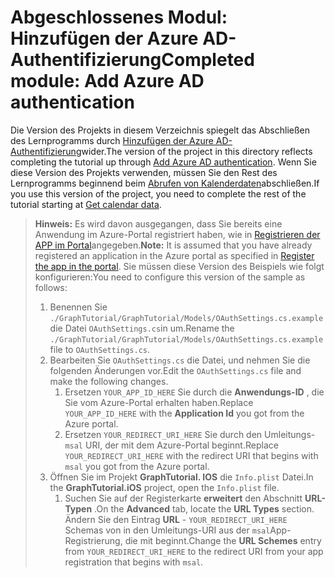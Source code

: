 # <a name="completed-module-add-azure-ad-authentication"></a><span data-ttu-id="2a163-101">Abgeschlossenes Modul: Hinzufügen der Azure AD-Authentifizierung</span><span class="sxs-lookup"><span data-stu-id="2a163-101">Completed module: Add Azure AD authentication</span></span>

<span data-ttu-id="2a163-102">Die Version des Projekts in diesem Verzeichnis spiegelt das Abschließen des Lernprogramms durch [Hinzufügen der Azure AD-Authentifizierung](https://docs.microsoft.com/graph/tutorials/xamarin?tutorial-step=3)wider.</span><span class="sxs-lookup"><span data-stu-id="2a163-102">The version of the project in this directory reflects completing the tutorial up through [Add Azure AD authentication](https://docs.microsoft.com/graph/tutorials/xamarin?tutorial-step=3).</span></span> <span data-ttu-id="2a163-103">Wenn Sie diese Version des Projekts verwenden, müssen Sie den Rest des Lernprogramms beginnend beim [Abrufen von Kalenderdaten](https://docs.microsoft.com/graph/tutorials/xamarin?tutorial-step=4)abschließen.</span><span class="sxs-lookup"><span data-stu-id="2a163-103">If you use this version of the project, you need to complete the rest of the tutorial starting at [Get calendar data](https://docs.microsoft.com/graph/tutorials/xamarin?tutorial-step=4).</span></span>

> <span data-ttu-id="2a163-104">**Hinweis:** Es wird davon ausgegangen, dass Sie bereits eine Anwendung im Azure-Portal registriert haben, wie in [Registrieren der APP im Portal](https://docs.microsoft.com/graph/tutorials/xamarin?tutorial-step=2)angegeben.</span><span class="sxs-lookup"><span data-stu-id="2a163-104">**Note:** It is assumed that you have already registered an application in the Azure portal as specified in [Register the app in the portal](https://docs.microsoft.com/graph/tutorials/xamarin?tutorial-step=2).</span></span> <span data-ttu-id="2a163-105">Sie müssen diese Version des Beispiels wie folgt konfigurieren:</span><span class="sxs-lookup"><span data-stu-id="2a163-105">You need to configure this version of the sample as follows:</span></span>
>
> 1. <span data-ttu-id="2a163-106">Benennen Sie `./GraphTutorial/GraphTutorial/Models/OAuthSettings.cs.example` die Datei `OAuthSettings.cs`in um.</span><span class="sxs-lookup"><span data-stu-id="2a163-106">Rename the `./GraphTutorial/GraphTutorial/Models/OAuthSettings.cs.example` file to `OAuthSettings.cs`.</span></span>
> 1. <span data-ttu-id="2a163-107">Bearbeiten Sie `OAuthSettings.cs` die Datei, und nehmen Sie die folgenden Änderungen vor.</span><span class="sxs-lookup"><span data-stu-id="2a163-107">Edit the `OAuthSettings.cs` file and make the following changes.</span></span>
>     1. <span data-ttu-id="2a163-108">Ersetzen `YOUR_APP_ID_HERE` Sie durch die **Anwendungs-ID** , die Sie vom Azure-Portal erhalten haben.</span><span class="sxs-lookup"><span data-stu-id="2a163-108">Replace `YOUR_APP_ID_HERE` with the **Application Id** you got from the Azure portal.</span></span>
>     1. <span data-ttu-id="2a163-109">Ersetzen `YOUR_REDIRECT_URI_HERE` Sie durch den Umleitungs- `msal` URI, der mit dem Azure-Portal beginnt.</span><span class="sxs-lookup"><span data-stu-id="2a163-109">Replace `YOUR_REDIRECT_URI_HERE` with the redirect URI that begins with `msal` you got from the Azure portal.</span></span>
> 1. <span data-ttu-id="2a163-110">Öffnen Sie im Projekt **GraphTutorial. IOS** die `Info.plist` Datei.</span><span class="sxs-lookup"><span data-stu-id="2a163-110">In the **GraphTutorial.iOS** project, open the `Info.plist` file.</span></span>
>     1. <span data-ttu-id="2a163-111">Suchen Sie auf der Registerkarte **erweitert** den Abschnitt **URL-Typen** .</span><span class="sxs-lookup"><span data-stu-id="2a163-111">On the **Advanced** tab, locate the **URL Types** section.</span></span> <span data-ttu-id="2a163-112">Ändern Sie den Eintrag **URL** - `YOUR_REDIRECT_URI_HERE` Schemas von in den Umleitungs-URI aus der `msal`App-Registrierung, die mit beginnt.</span><span class="sxs-lookup"><span data-stu-id="2a163-112">Change the **URL Schemes** entry from `YOUR_REDIRECT_URI_HERE` to the redirect URI from your app registration that begins with `msal`.</span></span>
